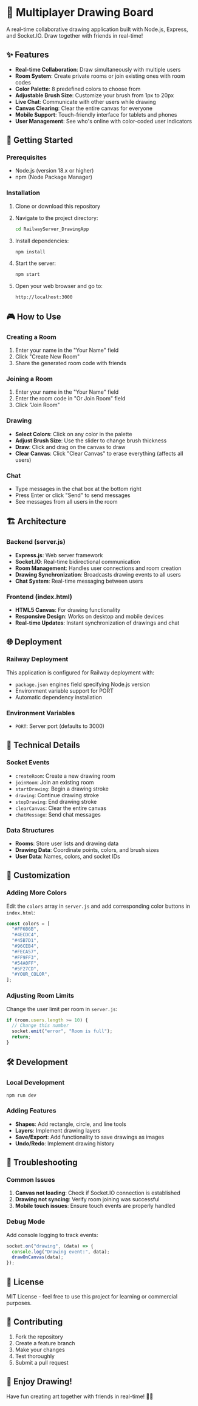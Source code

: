 # 🎨 Multiplayer Drawing Board

A real-time collaborative drawing application built with Node.js, Express, and Socket.IO. Draw together with friends in real-time!

## ✨ Features

- **Real-time Collaboration**: Draw simultaneously with multiple users
- **Room System**: Create private rooms or join existing ones with room codes
- **Color Palette**: 8 predefined colors to choose from
- **Adjustable Brush Size**: Customize your brush from 1px to 20px
- **Live Chat**: Communicate with other users while drawing
- **Canvas Clearing**: Clear the entire canvas for everyone
- **Mobile Support**: Touch-friendly interface for tablets and phones
- **User Management**: See who's online with color-coded user indicators

## 🚀 Getting Started

### Prerequisites

- Node.js (version 18.x or higher)
- npm (Node Package Manager)

### Installation

1. Clone or download this repository
2. Navigate to the project directory:

   ```bash
   cd RailwayServer_DrawingApp
   ```

3. Install dependencies:

   ```bash
   npm install
   ```

4. Start the server:

   ```bash
   npm start
   ```

5. Open your web browser and go to:
   ```
   http://localhost:3000
   ```

## 🎮 How to Use

### Creating a Room

1. Enter your name in the "Your Name" field
2. Click "Create New Room"
3. Share the generated room code with friends

### Joining a Room

1. Enter your name in the "Your Name" field
2. Enter the room code in "Or Join Room" field
3. Click "Join Room"

### Drawing

- **Select Colors**: Click on any color in the palette
- **Adjust Brush Size**: Use the slider to change brush thickness
- **Draw**: Click and drag on the canvas to draw
- **Clear Canvas**: Click "Clear Canvas" to erase everything (affects all users)

### Chat

- Type messages in the chat box at the bottom right
- Press Enter or click "Send" to send messages
- See messages from all users in the room

## 🏗️ Architecture

### Backend (server.js)

- **Express.js**: Web server framework
- **Socket.IO**: Real-time bidirectional communication
- **Room Management**: Handles user connections and room creation
- **Drawing Synchronization**: Broadcasts drawing events to all users
- **Chat System**: Real-time messaging between users

### Frontend (index.html)

- **HTML5 Canvas**: For drawing functionality
- **Responsive Design**: Works on desktop and mobile devices
- **Real-time Updates**: Instant synchronization of drawings and chat

## 🌐 Deployment

### Railway Deployment

This application is configured for Railway deployment with:

- `package.json` engines field specifying Node.js version
- Environment variable support for PORT
- Automatic dependency installation

### Environment Variables

- `PORT`: Server port (defaults to 3000)

## 🔧 Technical Details

### Socket Events

- `createRoom`: Create a new drawing room
- `joinRoom`: Join an existing room
- `startDrawing`: Begin a drawing stroke
- `drawing`: Continue drawing stroke
- `stopDrawing`: End drawing stroke
- `clearCanvas`: Clear the entire canvas
- `chatMessage`: Send chat messages

### Data Structures

- **Rooms**: Store user lists and drawing data
- **Drawing Data**: Coordinate points, colors, and brush sizes
- **User Data**: Names, colors, and socket IDs

## 🎨 Customization

### Adding More Colors

Edit the `colors` array in `server.js` and add corresponding color buttons in `index.html`:

```javascript
const colors = [
  "#FF6B6B",
  "#4ECDC4",
  "#45B7D1",
  "#96CEB4",
  "#FECA57",
  "#FF9FF3",
  "#54A0FF",
  "#5F27CD",
  "#YOUR_COLOR",
];
```

### Adjusting Room Limits

Change the user limit per room in `server.js`:

```javascript
if (room.users.length >= 10) {
  // Change this number
  socket.emit("error", "Room is full");
  return;
}
```

## 🛠️ Development

### Local Development

```bash
npm run dev
```

### Adding Features

- **Shapes**: Add rectangle, circle, and line tools
- **Layers**: Implement drawing layers
- **Save/Export**: Add functionality to save drawings as images
- **Undo/Redo**: Implement drawing history

## 🐛 Troubleshooting

### Common Issues

1. **Canvas not loading**: Check if Socket.IO connection is established
2. **Drawing not syncing**: Verify room joining was successful
3. **Mobile touch issues**: Ensure touch events are properly handled

### Debug Mode

Add console logging to track events:

```javascript
socket.on("drawing", (data) => {
  console.log("Drawing event:", data);
  drawOnCanvas(data);
});
```

## 📝 License

MIT License - feel free to use this project for learning or commercial purposes.

## 🤝 Contributing

1. Fork the repository
2. Create a feature branch
3. Make your changes
4. Test thoroughly
5. Submit a pull request

## 🎉 Enjoy Drawing!

Have fun creating art together with friends in real-time! 🎨✨
